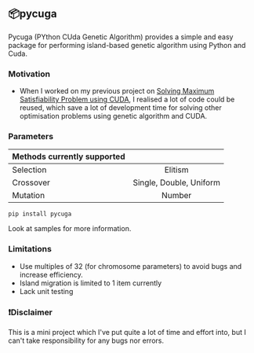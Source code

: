 ## 📦pycuga

Pycuga (PYthon CUda Genetic Algorithm) provides a simple and easy package for performing island-based genetic algorithm using Python and Cuda.

### Motivation
- When I worked on my previous project on [Solving Maximum Satisfiability Problem using CUDA](https://github.com/issacto/cuda-maxsat), I realised a lot of code could be reused, which save a lot of development time for solving other optimisation problems using genetic algorithm and CUDA. 


### Parameters

| Methods currently supported |  |
| ------------- |:-------------:|
| Selection     | Elitism |
| Crossover     | Single, Double, Uniform|
| Mutation      | Number     |


```
pip install pycuga
```

Look at samples for more information.


### Limitations
* Use multiples of 32 (for chromosome parameters) to avoid bugs and increase efficiency.
* Island migration is limited to 1 item currently
* Lack unit testing


### ❗Disclaimer
This is a mini project which I've put quite a lot of time and effort into, but I can't take responsibility for any bugs nor errors.

